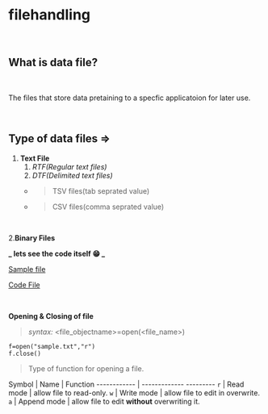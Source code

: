 # filehandling
<br>

## What is data file?
<br>
<p>The files that store data pretaining to a specfic applicatoion for later use.</p>
<br>

## Type of data files =>

1. **Text File**
   1. _RTF(Regular text files)_
   1. _DTF(Delimited text files)_
    * > TSV files(tab seprated value)<br>
    * > CSV files(comma seprated value)
<br>

2.**Binary Files**

**_ lets see the code itself :grin: _**
<br>

[Sample file](https://github.com/Srijan-bot/filehandling/blob/main/sample.txt)
<br>

[Code File](https://github.com/Srijan-bot/filehandling/blob/main/one.py)
<br>
<!-- 1. Item 2 -->


<br>

 **Opening & Closing of file**

 > *syntax:* <file_objectname>=open(<file_name>)

```
f=open("sample.txt","r")
f.close()
```
> Type of function for opening a file.

Symbol | Name | Function
------------ | -------------   ---------
`r` | Read mode | allow file to read-only.
`w` | Write mode | allow file to edit in overwrite.
`a` | Append mode | allow file to edit **without** overwriting it.
